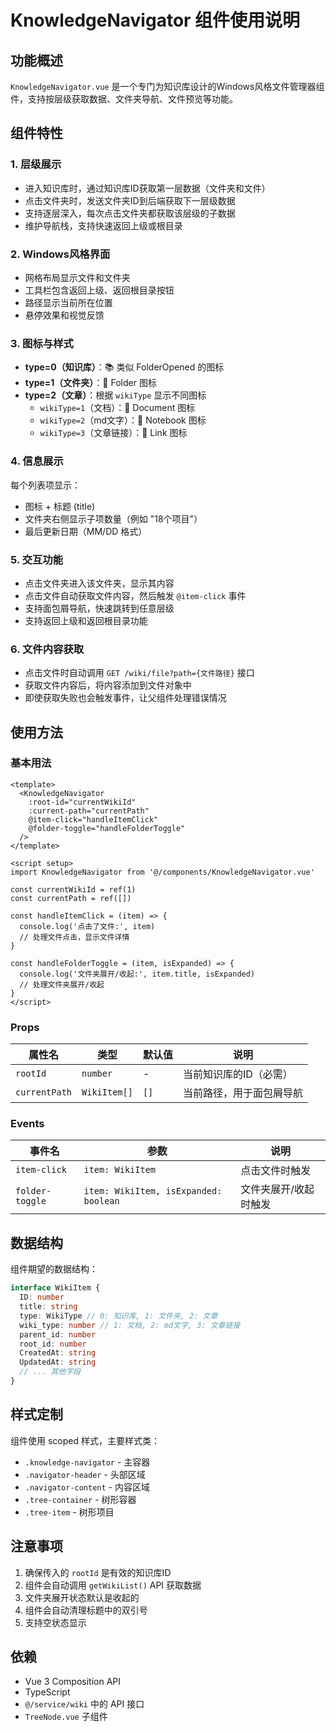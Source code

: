 # KnowledgeNavigator 组件使用说明

## 功能概述

`KnowledgeNavigator.vue` 是一个专门为知识库设计的Windows风格文件管理器组件，支持按层级获取数据、文件夹导航、文件预览等功能。

## 组件特性

### 1. 层级展示
- 进入知识库时，通过知识库ID获取第一层数据（文件夹和文件）
- 点击文件夹时，发送文件夹ID到后端获取下一层级数据
- 支持逐层深入，每次点击文件夹都获取该层级的子数据
- 维护导航栈，支持快速返回上级或根目录

### 2. Windows风格界面
- 网格布局显示文件和文件夹
- 工具栏包含返回上级、返回根目录按钮
- 路径显示当前所在位置
- 悬停效果和视觉反馈

### 3. 图标与样式
- **type=0（知识库）**：📚 类似 FolderOpened 的图标
- **type=1（文件夹）**：📁 Folder 图标
- **type=2（文章）**：根据 `wikiType` 显示不同图标
  - `wikiType=1`（文档）：📄 Document 图标
  - `wikiType=2`（md文字）：📝 Notebook 图标
  - `wikiType=3`（文章链接）：🔗 Link 图标

### 4. 信息展示
每个列表项显示：
- 图标 + 标题 (title)
- 文件夹右侧显示子项数量（例如 "18个项目"）
- 最后更新日期（MM/DD 格式）

### 5. 交互功能
- 点击文件夹进入该文件夹，显示其内容
- 点击文件自动获取文件内容，然后触发 `@item-click` 事件
- 支持面包屑导航，快速跳转到任意层级
- 支持返回上级和返回根目录功能

### 6. 文件内容获取
- 点击文件时自动调用 `GET /wiki/file?path={文件路径}` 接口
- 获取文件内容后，将内容添加到文件对象中
- 即使获取失败也会触发事件，让父组件处理错误情况

## 使用方法

### 基本用法

```vue
<template>
  <KnowledgeNavigator 
    :root-id="currentWikiId"
    :current-path="currentPath"
    @item-click="handleItemClick"
    @folder-toggle="handleFolderToggle"
  />
</template>

<script setup>
import KnowledgeNavigator from '@/components/KnowledgeNavigator.vue'

const currentWikiId = ref(1)
const currentPath = ref([])

const handleItemClick = (item) => {
  console.log('点击了文件:', item)
  // 处理文件点击，显示文件详情
}

const handleFolderToggle = (item, isExpanded) => {
  console.log('文件夹展开/收起:', item.title, isExpanded)
  // 处理文件夹展开/收起
}
</script>
```

### Props

| 属性名 | 类型 | 默认值 | 说明 |
|--------|------|--------|------|
| `rootId` | `number` | - | 当前知识库的ID（必需） |
| `currentPath` | `WikiItem[]` | `[]` | 当前路径，用于面包屑导航 |

### Events

| 事件名 | 参数 | 说明 |
|--------|------|------|
| `item-click` | `item: WikiItem` | 点击文件时触发 |
| `folder-toggle` | `item: WikiItem, isExpanded: boolean` | 文件夹展开/收起时触发 |

## 数据结构

组件期望的数据结构：

```typescript
interface WikiItem {
  ID: number
  title: string
  type: WikiType // 0: 知识库, 1: 文件夹, 2: 文章
  wiki_type: number // 1: 文档, 2: md文字, 3: 文章链接
  parent_id: number
  root_id: number
  CreatedAt: string
  UpdatedAt: string
  // ... 其他字段
}
```

## 样式定制

组件使用 scoped 样式，主要样式类：

- `.knowledge-navigator` - 主容器
- `.navigator-header` - 头部区域
- `.navigator-content` - 内容区域
- `.tree-container` - 树形容器
- `.tree-item` - 树形项目

## 注意事项

1. 确保传入的 `rootId` 是有效的知识库ID
2. 组件会自动调用 `getWikiList()` API 获取数据
3. 文件夹展开状态默认是收起的
4. 组件会自动清理标题中的双引号
5. 支持空状态显示

## 依赖

- Vue 3 Composition API
- TypeScript
- `@/service/wiki` 中的 API 接口
- `TreeNode.vue` 子组件
